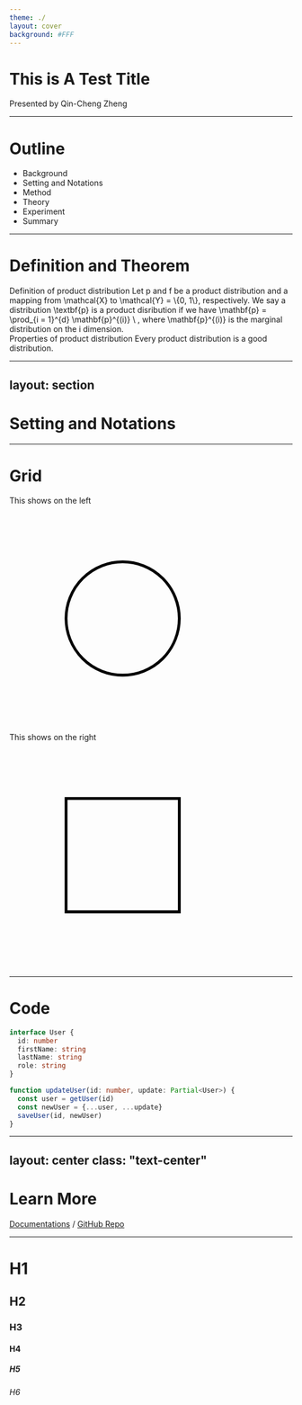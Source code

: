 ```yaml
---
theme: ./
layout: cover
background: #FFF
---
```


# This is A Test Title

Presented by Qin-Cheng Zheng

<style>
  .slidev-layout.cover h1 {
    @apply text-6xl font-500;
  }
</style>

---

# Outline

<div v-click>

- Background
- Setting and Notations
- Method
- Theory
- Experiment
- Summary

</div>

<style>
  .slidev-layout {
    .slidev-vclick-target {
      transition: all 500ms ease;
    }

    .slidev-vclick-hidden {
      transform: translate(0, 100%);
    }
  }
</style>

---

# Definition and Theorem

<div v-click class="theorem1">
  <ulli>Definition of product distribution</ulli>
  <Theorem type="Definition">
    Let <IE>p</IE> and <IE>f</IE> be a product distribution and a mapping from <IE>\mathcal{X}</IE> to <IE>\mathcal{Y} = \{0, 1\}</IE>, respectively.
    We say a distribution <IE>\textbf{p}</IE> is a product disribution if we have
    <E>
      \mathbf{p} = \prod_{i = 1}^{d} \mathbf{p}^{(i)} \ ,
    </E>
    where <IE>\mathbf{p}^{(i)}</IE> is the marginal distribution on the <IE>i</IE> dimension.
  </Theorem>
</div>

<div v-click class="theorem2">
  <ulli>Properties of product distribution</ulli>
  <Theorem type="Theorem">
    Every product distribution is a good distribution.
  </Theorem>
</div>

<g-canvas arrow-fill="black" :debug="true"></g-canvas>

<reference :total="3" :number="1" authors="B.-C. A and E.-F. D" title="This is a Test Title" source="ICML 19">
</reference>
<reference :total="3" :number="2" authors="B.-C. A and E.-F. D" title="This is a Test Title" source="IJCAI 20">
</reference>
<reference :total="3" :number="3" authors="B.-C. A and E.-F. D" title="This is a Test Title" source="AAAI 21">
</reference>

<style>
  .slidev-vclick-target {
    transition: all 500ms ease;
  }
  .slidev-vclick-hidden {
    transform: scale(.95);
  }
</style>

---
layout: section
---

# Setting and Notations

---

# Grid

<div class="grid grid-cols-12">
  <div class="col-span-6">
    <ulli>This shows on the left</ulli>
    <svg class="mt-3" viewBox="0 0 100 80">
      <path
        v-click
        class="circle"
        d="M20 40
           a20 20 0 0 1 20 -20
           a20 20 0 0 1 20 20
           a20 20 0 0 1 -20 20
           a20 20 0 0 1 -20 -20"
        fill="none"
        stroke="black"
        stroke-dasharray="126" />
    </svg>
  </div>
  <div class="col-span-6">
    <ulli>This shows on the right</ulli>
    <svg class="mt-3" viewBox="0 0 100 80">
      <path
        v-click
        class="rect"
        d="M20 20 h40 v40 h-40 v-40 Z"
        fill="none"
        stroke="black"
        stroke-dasharray="160"
      />
    </svg>
  </div>

</div>

<style>
  .slidev-vclick-target {
    transition: all 500ms ease-out;
  }
  .circle.slidev-vclick-hidden {
    opacity: 1 !important;
    stroke-dashoffset: 126;
  }
  .rect.slidev-vclick-hidden {
    opacity: 1 !important;
    stroke-dashoffset: 160;
  }
</style>

---

# Code

```ts {all|2|1-6|all}
interface User {
  id: number
  firstName: string
  lastName: string
  role: string
}

function updateUser(id: number, update: Partial<User>) {
  const user = getUser(id)
  const newUser = {...user, ...update}  
  saveUser(id, newUser)
}
```

---
layout: center
class: "text-center"
---

# Learn More

[Documentations](https://sli.dev) / [GitHub Repo](https://github.com/slidevjs/slidev)

---

# H1
## H2
### H3
#### H4
##### H5
###### H6
